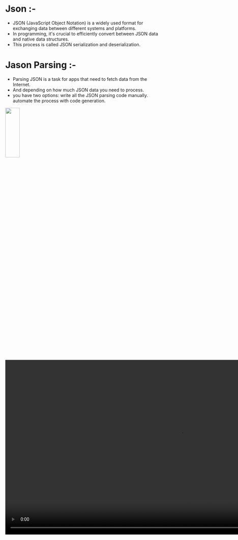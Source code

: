 # Json :-
- JSON (JavaScript Object Notation) is a widely used format for exchanging data between different systems and platforms.
- In programming, it's crucial to efficiently convert between JSON data and native data structures.
- This process is called JSON serialization and deserialization.

# Jason Parsing :-
- Parsing JSON is a task for apps that need to fetch data from the Internet.
- And depending on how much JSON data you need to process.
- you have two options: write all the JSON parsing code manually. automate the process with code generation.
<p>
  <img src = "https://github.com/user-attachments/assets/549bdd05-4af4-4173-adaf-6fd481825e5e " height = 20% width = 30%>
</p>

<div align="center">
<video height="550" src="https://github.com/user-attachments/assets/60c8471a-5625-4bc2-baf7-7e9ece164d4c">
</div>




